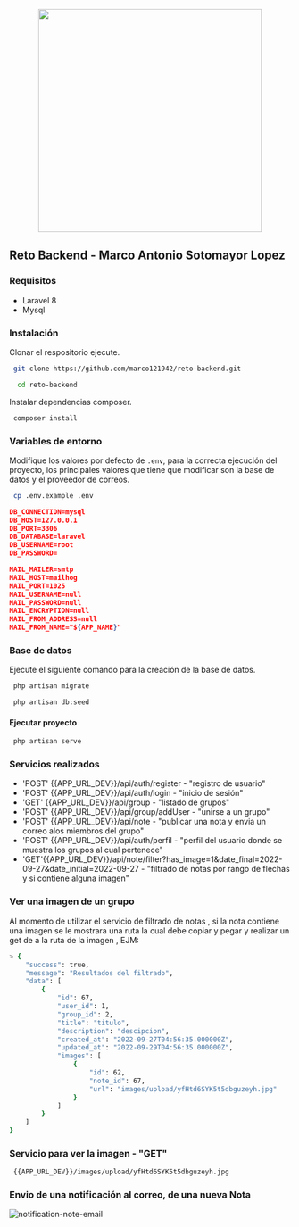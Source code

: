 <p align="center"><a href="https://laravel.com" target="_blank"><img src="https://raw.githubusercontent.com/laravel/art/master/logo-lockup/5%20SVG/2%20CMYK/1%20Full%20Color/laravel-logolockup-cmyk-red.svg" width="400"></a></p>


## Reto Backend - Marco Antonio Sotomayor Lopez

### Requisitos

* Laravel 8
* Mysql

### Instalación

Clonar el respositorio ejecute.

```sh
 git clone https://github.com/marco121942/reto-backend.git
```
```sh
  cd reto-backend
```

Instalar dependencias composer.

```sh
 composer install
```

### Variables de entorno

Modifique los valores por defecto de `.env`, para la correcta ejecución del proyecto, los principales valores que tiene que modificar son la base de datos y el proveedor de correos.

```sh
 cp .env.example .env
```
```json
DB_CONNECTION=mysql
DB_HOST=127.0.0.1
DB_PORT=3306
DB_DATABASE=laravel
DB_USERNAME=root
DB_PASSWORD=

MAIL_MAILER=smtp
MAIL_HOST=mailhog
MAIL_PORT=1025
MAIL_USERNAME=null
MAIL_PASSWORD=null
MAIL_ENCRYPTION=null
MAIL_FROM_ADDRESS=null
MAIL_FROM_NAME="${APP_NAME}"
```

### Base de datos

Ejecute el siguiente comando para la creación de la base de datos.

```sh
 php artisan migrate
```
```sh
 php artisan db:seed
```

#### Ejecutar proyecto

```sh
 php artisan serve 
```
### Servicios realizados

* 'POST' {{APP_URL_DEV}}/api/auth/register - "registro de usuario"
* 'POST' {{APP_URL_DEV}}/api/auth/login - "inicio de sesión"
* 'GET' {{APP_URL_DEV}}/api/group - "listado de grupos"
* 'POST' {{APP_URL_DEV}}/api/group/addUser - "unirse a un grupo"
* 'POST' {{APP_URL_DEV}}/api/note - "publicar una nota y envia un correo alos miembros del grupo"
* 'POST' {{APP_URL_DEV}}/api/auth/perfil - "perfil del usuario donde se muestra los grupos al cual pertenece"
* 'GET'{{APP_URL_DEV}}/api/note/filter?has_image=1&date_final=2022-09-27&date_initial=2022-09-27 - "filtrado de notas por rango de flechas y si contiene alguna imagen"

### Ver una imagen de un grupo

Al momento de utilizar el servicio de filtrado de notas , si la nota contiene una imagen se le mostrara una ruta la cual debe copiar y pegar y realizar un get de a la ruta de la imagen , EJM:

```sh
> {
    "success": true,
    "message": "Resultados del filtrado",
    "data": [
        {
            "id": 67,
            "user_id": 1,
            "group_id": 2,
            "title": "titulo",
            "description": "descipcion",
            "created_at": "2022-09-27T04:56:35.000000Z",
            "updated_at": "2022-09-29T04:56:35.000000Z",
            "images": [
                {
                    "id": 62,
                    "note_id": 67,
                    "url": "images/upload/yfHtd6SYK5t5dbguzeyh.jpg"
                }
            ]
        }
    ]
}
```

### Servicio para ver la imagen - "GET"
```sh
 {{APP_URL_DEV}}/images/upload/yfHtd6SYK5t5dbguzeyh.jpg
```

### Envio de una notificación al correo, de una nueva Nota

![notification-note-email](https://user-images.githubusercontent.com/42647311/192960045-ff4bd438-1712-4e60-96f2-9a89107d4ba0.PNG)
